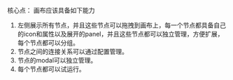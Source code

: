 核心点：
画布应该具备如下能力
1. 左侧展示所有节点，并且这些节点可以拖拽到画布上，每一个节点都具备自己的icon和属性以及展开的panel，并且这些节点都可以独立管理，方便扩展，每个节点都可以分组。
2. 节点之间的连接关系可以通过配置管理。
3. 节点的modal可以独立管理。
4. 每个节点都可以试运行。

